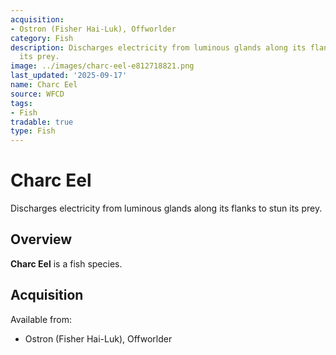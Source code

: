 ```yaml
---
acquisition:
- Ostron (Fisher Hai-Luk), Offworlder
category: Fish
description: Discharges electricity from luminous glands along its flanks to stun
  its prey.
image: ../images/charc-eel-e812718821.png
last_updated: '2025-09-17'
name: Charc Eel
source: WFCD
tags:
- Fish
tradable: true
type: Fish
---
```


# Charc Eel

Discharges electricity from luminous glands along its flanks to stun its prey.

## Overview

**Charc Eel** is a fish species.

## Acquisition

Available from:
- Ostron (Fisher Hai-Luk), Offworlder

